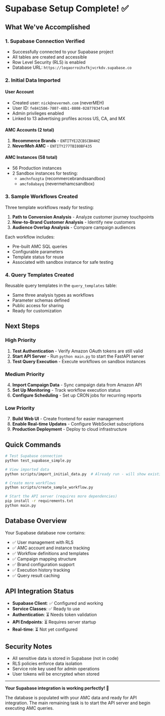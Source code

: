 # Supabase Setup Complete! ✅

## What We've Accomplished

### 1. **Supabase Connection Verified** 
- Successfully connected to your Supabase project
- All tables are created and accessible
- Row Level Security (RLS) is enabled
- Database URL: `https://loqaorroihxfkjvcrkdv.supabase.co`

### 2. **Initial Data Imported**

#### User Account
- Created user: `nick@nevermeh.com` (neverMEH)
- User ID: `fe841586-7807-48b1-8808-02877834fce0`
- Admin privileges enabled
- Linked to 13 advertising profiles across US, CA, and MX

#### AMC Accounts (2 total)
1. **Recommerce Brands** - `ENTITYEJZCBSCBH4HZ`
2. **NeverMeh AMC** - `ENTITY277TBI8OBF435`

#### AMC Instances (58 total)
- 56 Production instances
- 2 Sandbox instances for testing:
  - `amchnfozgta` (recommercebrandssandbox)
  - `amcfo8abayq` (nevermehamcsandbox)

### 3. **Sample Workflows Created**

Three template workflows ready for testing:
1. **Path to Conversion Analysis** - Analyze customer journey touchpoints
2. **New-to-Brand Customer Analysis** - Identify new customers
3. **Audience Overlap Analysis** - Compare campaign audiences

Each workflow includes:
- Pre-built AMC SQL queries
- Configurable parameters
- Template status for reuse
- Associated with sandbox instance for safe testing

### 4. **Query Templates Created**

Reusable query templates in the `query_templates` table:
- Same three analysis types as workflows
- Parameter schemas defined
- Public access for sharing
- Ready for customization

## Next Steps

### High Priority
1. **Test Authentication** - Verify Amazon OAuth tokens are still valid
2. **Start API Server** - Run `python main.py` to start the FastAPI server
3. **Test Query Execution** - Execute workflows on sandbox instances

### Medium Priority
4. **Import Campaign Data** - Sync campaign data from Amazon API
5. **Set Up Monitoring** - Track workflow execution status
6. **Configure Scheduling** - Set up CRON jobs for recurring reports

### Low Priority
7. **Build Web UI** - Create frontend for easier management
8. **Enable Real-time Updates** - Configure WebSocket subscriptions
9. **Production Deployment** - Deploy to cloud infrastructure

## Quick Commands

```bash
# Test Supabase connection
python test_supabase_simple.py

# View imported data
python scripts/import_initial_data.py  # Already run - will show existing data

# Create more workflows
python scripts/create_sample_workflow.py

# Start the API server (requires more dependencies)
pip install -r requirements.txt
python main.py
```

## Database Overview

Your Supabase database now contains:
- ✅ User management with RLS
- ✅ AMC account and instance tracking
- ✅ Workflow definitions and templates
- ✅ Campaign mapping structure
- ✅ Brand configuration support
- ✅ Execution history tracking
- ✅ Query result caching

## API Integration Status

- **Supabase Client**: ✅ Configured and working
- **Service Classes**: ✅ Ready to use
- **Authentication**: ⏳ Needs token validation
- **API Endpoints**: ⏳ Requires server startup
- **Real-time**: ⏳ Not yet configured

## Security Notes

- All sensitive data is stored in Supabase (not in code)
- RLS policies enforce data isolation
- Service role key used for admin operations
- User tokens will be encrypted when stored

---

**Your Supabase integration is working perfectly! 🎉**

The database is populated with your AMC data and ready for API integration. The main remaining task is to start the API server and begin executing AMC queries.